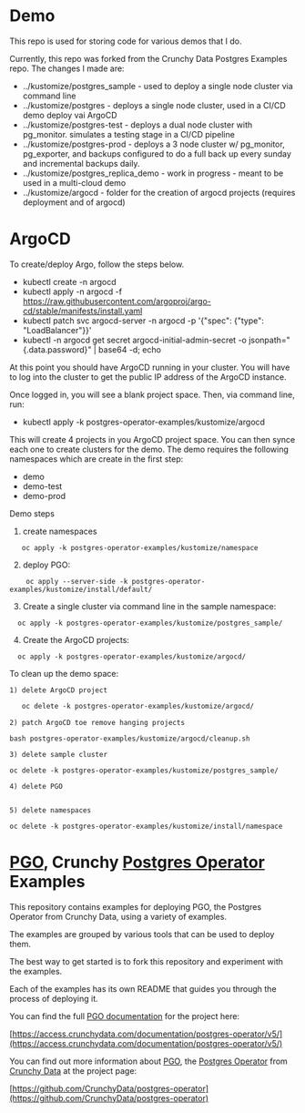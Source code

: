 # Demo
This repo is used for storing code for various demos that I do. 

Currently, this repo was forked from the Crunchy Data Postgres Examples repo. The changes I made are:

* ../kustomize/postgres_sample - used to deploy a single node cluster via command line
* ../kustomize/postgres - deploys a single node cluster, used in a CI/CD demo deploy vai ArgoCD
* ../kustomize/postgres-test - deploys a dual node cluster with pg_monitor. simulates a testing stage in a CI/CD pipeline
* ../kustomize/postgres-prod - deploys a 3 node cluster w/ pg_monitor, pg_exporter, and backups configured to do a full back up every sunday and incremental backups daily.
* ../kustomize/postgres_replica_demo - work in progress - meant to be used in a multi-cloud demo
* ../kustomize/argocd - folder for the creation of argocd projects (requires deployment and of argocd)

# ArgoCD

To create/deploy Argo, follow the steps below.
  * kubectl create -n argocd
  * kubectl apply -n argocd -f https://raw.githubusercontent.com/argoproj/argo-cd/stable/manifests/install.yaml
  * kubectl patch svc argocd-server -n argocd -p '{"spec": {"type": "LoadBalancer"}}'
  * kubectl -n argocd get secret argocd-initial-admin-secret -o jsonpath="{.data.password}" | base64 -d; echo

At this point you should have ArgoCD running in your cluster. You will have to log into the cluster to get the public IP address of the ArgoCD instance.

Once logged in, you will see a blank project space. Then, via command line, run:

* kubectl apply -k postgres-operator-examples/kustomize/argocd

This will create 4 projects in you ArgoCD project space. You can then synce each one to create clusters for the demo. The demo requires the following namespaces which are create in the first step:
* demo
* demo-test
* demo-prod

Demo steps
 1) create namespaces
  ````
     oc apply -k postgres-operator-examples/kustomize/namespace
  ````

 2) deploy PGO: 
  ````
      oc apply --server-side -k postgres-operator-examples/kustomize/install/default/
  ````
 3) Create a single cluster via command line in the sample namespace:
  ````
    oc apply -k postgres-operator-examples/kustomize/postgres_sample/
  ````
 4) Create the ArgoCD projects:
  ````
    oc apply -k postgres-operator-examples/kustomize/argocd/
  ````
 To clean up the demo space:
   
    1) delete ArgoCD project 
   
```markdown
   oc delete -k postgres-operator-examples/kustomize/argocd/

``` 
   
    2) patch ArgoCD toe remove hanging projects
   
   ````
   bash postgres-operator-examples/kustomize/argocd/cleanup.sh
   ````
    3) delete sample cluster
   
   ```` 
   oc delete -k postgres-operator-examples/kustomize/postgres_sample/
   ````
    4) delete PGO
   ````oc delete -k postgres-operator-examples/kustomize/install/default/
   ````
    5) delete namespaces
   ````
   oc delete -k postgres-operator-examples/kustomize/install/namespace
   ````
   





# [PGO](https://github.com/CrunchyData/postgres-operator), Crunchy [Postgres Operator](https://github.com/CrunchyData/postgres-operator) Examples

This repository contains examples for deploying PGO, the Postgres Operator from Crunchy Data, using a variety of examples.

The examples are grouped by various tools that can be used to deploy them.

The best way to get started is to fork this repository and experiment with the examples.

Each of the examples has its own README that guides you through the process of deploying it.

You can find the full [PGO documentation](https://access.crunchydata.com/documentation/postgres-operator/v5/) for the project here:

[https://access.crunchydata.com/documentation/postgres-operator/v5/](https://access.crunchydata.com/documentation/postgres-operator/v5/)

You can find out more information about [PGO](https://github.com/CrunchyData/postgres-operator), the [Postgres Operator](https://github.com/CrunchyData/postgres-operator) from [Crunchy Data](https://www.crunchydata.com) at the project page:

[https://github.com/CrunchyData/postgres-operator](https://github.com/CrunchyData/postgres-operator)
